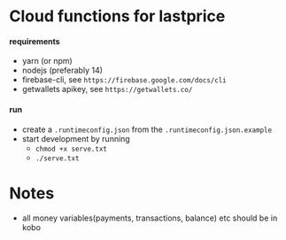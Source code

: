 # Cloud functions for lastprice

#### requirements

- yarn (or npm)
- nodejs (preferably 14)
- firebase-cli, see `https://firebase.google.com/docs/cli`
- getwallets apikey, see `https://getwallets.co/`

#### run

- create a `.runtimeconfig.json` from the `.runtimeconfig.json.example`
- start development by running
  - `chmod +x serve.txt`
  - `./serve.txt`

# Notes

- all money variables(payments, transactions, balance) etc should be in kobo
